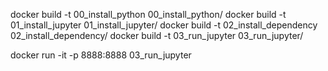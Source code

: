 
docker build -t 00_install_python 00_install_python/
docker build -t 01_install_jupyter 01_install_jupyter/
docker build -t 02_install_dependency 02_install_dependency/
docker build -t 03_run_jupyter 03_run_jupyter/

docker run -it -p 8888:8888 03_run_jupyter